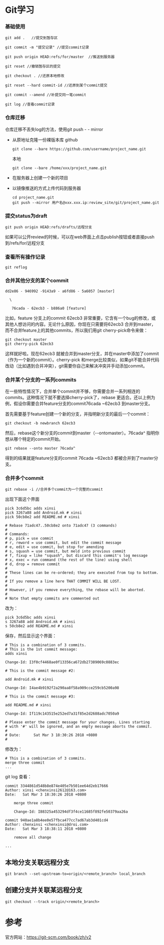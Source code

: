 # Git学习

### 基础使用
```
git add .   //提交到暂存区

git commit -m "提交记录" //提交commit记录

git push origin HEAD:refs/for/master  //推送到服务器

git reset //撤销暂存区的提交

git checkout . //还原本地修改

git reset --hard commit-id //还原到某个commit提交

git commit --amend //补提交同一笔commit 

git log //查看commit记录

```

### 仓库迁移
仓库迁移不丢失log的方法，使用git push - - mirror

- 从原地址克隆一份裸版本库
  github
  ```
  git clone --bare https://github.com/username/project_name.git
  ```
  本地
  ```
  git clone --bare /home/xxx/project_name.git
  ```
- 在服务器上创建一个新的项目

- 以镜像推送的方式上传代码到服务器
  ```
  cd project_name.git
  git push --mirror 用户名@xxx.xxx.ip:review_site/git/project_name.git
  ```

### 提交status为draft
```
git push origin HEAD:refs/drafts/远程分支
```
如果可以公开review的时候，可以在web界面上点击publish按钮或者直接push到/refs/for/远程分支

### 查看所有操作记录
```
git reflog
```

### 合并其他分支的某个commit

```
dd2e86 - 946992 -9143a9 - a6fd86 - 5a6057 [master]

  \

   76cada - 62ecb3 - b886a0 [feature]
```

比如，feature 分支上的commit 62ecb3 非常重要，它含有一个bug的修改，或其他人想访问的内容。无论什么原因，你现在只需要将62ecb3 合并到master，而不合并feature上的其他commits，所以我们用git cherry-pick命令来做：

```
git checkout master
git cherry-pick 62ecb3
```

这样就好啦。现在62ecb3 就被合并到master分支，并在master中添加了commit（作为一个新的commit）。cherry-pick 和merge比较类似，如果git不能合并代码改动（比如遇到合并冲突），git需要你自己来解决冲突并手动添加commit。

### 合并某个分支的一系列commits
在一些特性情况下，合并单个commit并不够，你需要合并一系列相连的commits。这种情况下就不要选择cherry-pick了，rebase 更适合。还以上例为例，假设你需要合并feature分支的commit76cada ~62ecb3 到master分支。

首先需要基于feature创建一个新的分支，并指明新分支的最后一个commit：

```
git checkout -b newbranch 62ecb3
```

然后，rebase这个新分支的commit到master（--ontomaster）。76cada^ 指明你想从哪个特定的commit开始。

```
git rebase --onto master 76cada^
```

得到的结果就是feature分支的commit 76cada ~62ecb3 都被合并到了master分支。


### 合并多个commit
```
git rebase -i //合并多个commit为一个完整的commit
```

出现下面这个界面

```
pick 3c6d5bc adds xinsi
pick 3267a88 add Android.mk # xinsi
pick 50cb8e2 add README.md # xinsi

# Rebase 71adc47..50cb8e2 onto 71adc47 (3 commands)
#
# Commands:
# p, pick = use commit
# r, reword = use commit, but edit the commit message
# e, edit = use commit, but stop for amending
# s, squash = use commit, but meld into previous commit
# f, fixup = like "squash", but discard this commit's log message
# x, exec = run command (the rest of the line) using shell
# d, drop = remove commit
#
# These lines can be re-ordered; they are executed from top to bottom.
#
# If you remove a line here THAT COMMIT WILL BE LOST.
#
# However, if you remove everything, the rebase will be aborted.
#
# Note that empty commits are commented out
```
改为：
```
pick 3c6d5bc adds xinsi
s 3267a88 add Android.mk # xinsi
s 50cb8e2 add README.md # xinsi
```
保存，然后显示这个界面：
```
# This is a combination of 3 commits.
# This is the 1st commit message:
adds xinsi

Change-Id: I3f0cf4468ae0f13356ca672db27389069c0883ec

# This is the commit message #2:

add Android.mk # xinsi

Change-Id: I4ae4b9192f2a290aa8f58a909cce259cb5200a98

# This is the commit message #3:

add README.md # xinsi

Change-Id: If119c143515e252ed7a31f85e2d2688adc7050a9

# Please enter the commit message for your changes. Lines starting
# with '#' will be ignored, and an empty message aborts the commit.
#
# Date:      Sat Mar 3 18:30:26 2018 +0800
#

```
修改为：
```
# This is a combination of 3 commits.
merge three commit
...

```
git log 查看：
```
commit 3344861d548b8e874e405e7b501ee64d2eb17666
Author: xinsi <chenxinsi2612@163.com>
Date:   Sat Mar 3 18:30:26 2018 +0800

    merge three commit
    
    Change-Id: I88325a453294df3f4ce11685f892fe50379aa26a

commit 940ae1a8b4ee0e57fbca477cc7ad67ab3d401cd4
Author: chenxinsi <chenxinsi@droi.com>
Date:   Sat Mar 3 18:38:11 2018 +0800

    remove all change
    
...

```

## 本地分支关联远程分支

```
git branch --set-upstream-to=origin/<remote_branch> local_branch
```

## 创建分支并关联某远程分支

```
git checkout --track origin/<remote_branch>
```

# 参考
官方网站：https://git-scm.com/book/zh/v2
